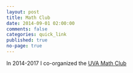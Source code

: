 ```yaml
---
layout: post
title: Math Club
date: 2014-09-01 02:00:00
comments: false
categories: quick_link
published: true
no-page: true
---
```


<div>In 2014-2017 I co-organized the <a href="{{site.math_url}}/seminars/mathclub/" target="_blank">UVA Math Club</a></div>
